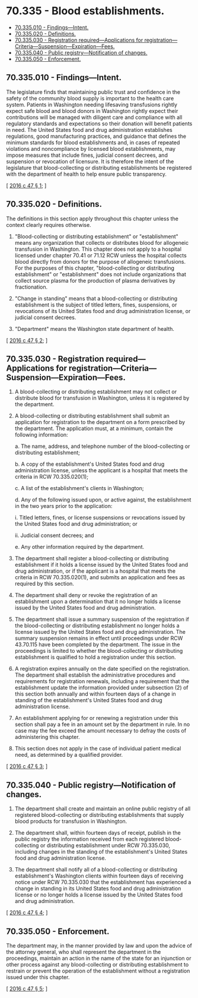 # 70.335 - Blood establishments.
* [70.335.010 - Findings—Intent.](#70335010---findingsintent)
* [70.335.020 - Definitions.](#70335020---definitions)
* [70.335.030 - Registration required—Applications for registration—Criteria—Suspension—Expiration—Fees.](#70335030---registration-requiredapplications-for-registrationcriteriasuspensionexpirationfees)
* [70.335.040 - Public registry—Notification of changes.](#70335040---public-registrynotification-of-changes)
* [70.335.050 - Enforcement.](#70335050---enforcement)
## 70.335.010 - Findings—Intent.
The legislature finds that maintaining public trust and confidence in the safety of the community blood supply is important to the health care system. Patients in Washington needing lifesaving transfusions rightly expect safe blood and blood donors in Washington rightly expect their contributions will be managed with diligent care and compliance with all regulatory standards and expectations so their donation will benefit patients in need. The United States food and drug administration establishes regulations, good manufacturing practices, and guidance that defines the minimum standards for blood establishments and, in cases of repeated violations and noncompliance by licensed blood establishments, may impose measures that include fines, judicial consent decrees, and suspension or revocation of licensure. It is therefore the intent of the legislature that blood-collecting or distributing establishments be registered with the department of health to help ensure public transparency.

\[ [2016 c 47 § 1](http://lawfilesext.leg.wa.gov/biennium/2015-16/Pdf/Bills/Session%20Laws/House/2580-S.SL.pdf?cite=2016%20c%2047%20§%201); \]

## 70.335.020 - Definitions.
The definitions in this section apply throughout this chapter unless the context clearly requires otherwise.

1. "Blood-collecting or distributing establishment" or "establishment" means any organization that collects or distributes blood for allogeneic transfusion in Washington. This chapter does not apply to a hospital licensed under chapter 70.41 or 71.12 RCW unless the hospital collects blood directly from donors for the purpose of allogeneic transfusions. For the purposes of this chapter, "blood-collecting or distributing establishment" or "establishment" does not include organizations that collect source plasma for the production of plasma derivatives by fractionation.

2. "Change in standing" means that a blood-collecting or distributing establishment is the subject of titled letters, fines, suspensions, or revocations of its United States food and drug administration license, or judicial consent decrees.

3. "Department" means the Washington state department of health.

\[ [2016 c 47 § 2](http://lawfilesext.leg.wa.gov/biennium/2015-16/Pdf/Bills/Session%20Laws/House/2580-S.SL.pdf?cite=2016%20c%2047%20§%202); \]

## 70.335.030 - Registration required—Applications for registration—Criteria—Suspension—Expiration—Fees.
1. A blood-collecting or distributing establishment may not collect or distribute blood for transfusion in Washington, unless it is registered by the department.

2. A blood-collecting or distributing establishment shall submit an application for registration to the department on a form prescribed by the department. The application must, at a minimum, contain the following information:

   a. The name, address, and telephone number of the blood-collecting or distributing establishment;

   b. A copy of the establishment's United States food and drug administration license, unless the applicant is a hospital that meets the criteria in RCW 70.335.020(1);

   c. A list of the establishment's clients in Washington;

   d. Any of the following issued upon, or active against, the establishment in the two years prior to the application:

      i. Titled letters, fines, or license suspensions or revocations issued by the United States food and drug administration; or

      ii. Judicial consent decrees; and

   e. Any other information required by the department.

3. The department shall register a blood-collecting or distributing establishment if it holds a license issued by the United States food and drug administration, or if the applicant is a hospital that meets the criteria in RCW 70.335.020(1), and submits an application and fees as required by this section.

4. The department shall deny or revoke the registration of an establishment upon a determination that it no longer holds a license issued by the United States food and drug administration.

5. The department shall issue a summary suspension of the registration if the blood-collecting or distributing establishment no longer holds a license issued by the United States food and drug administration. The summary suspension remains in effect until proceedings under RCW 43.70.115 have been completed by the department. The issue in the proceedings is limited to whether the blood-collecting or distributing establishment is qualified to hold a registration under this section.

6. A registration expires annually on the date specified on the registration. The department shall establish the administrative procedures and requirements for registration renewals, including a requirement that the establishment update the information provided under subsection (2) of this section both annually and within fourteen days of a change in standing of the establishment's United States food and drug administration license.

7. An establishment applying for or renewing a registration under this section shall pay a fee in an amount set by the department in rule. In no case may the fee exceed the amount necessary to defray the costs of administering this chapter.

8. This section does not apply in the case of individual patient medical need, as determined by a qualified provider.

\[ [2016 c 47 § 3](http://lawfilesext.leg.wa.gov/biennium/2015-16/Pdf/Bills/Session%20Laws/House/2580-S.SL.pdf?cite=2016%20c%2047%20§%203); \]

## 70.335.040 - Public registry—Notification of changes.
1. The department shall create and maintain an online public registry of all registered blood-collecting or distributing establishments that supply blood products for transfusion in Washington.

2. The department shall, within fourteen days of receipt, publish in the public registry the information received from each registered blood-collecting or distributing establishment under RCW 70.335.030, including changes in the standing of the establishment's United States food and drug administration license.

3. The department shall notify all of a blood-collecting or distributing establishment's Washington clients within fourteen days of receiving notice under RCW 70.335.030 that the establishment has experienced a change in standing in its United States food and drug administration license or no longer holds a license issued by the United States food and drug administration.

\[ [2016 c 47 § 4](http://lawfilesext.leg.wa.gov/biennium/2015-16/Pdf/Bills/Session%20Laws/House/2580-S.SL.pdf?cite=2016%20c%2047%20§%204); \]

## 70.335.050 - Enforcement.
The department may, in the manner provided by law and upon the advice of the attorney general, who shall represent the department in the proceedings, maintain an action in the name of the state for an injunction or other process against any blood-collecting or distributing establishment to restrain or prevent the operation of the establishment without a registration issued under this chapter.

\[ [2016 c 47 § 5](http://lawfilesext.leg.wa.gov/biennium/2015-16/Pdf/Bills/Session%20Laws/House/2580-S.SL.pdf?cite=2016%20c%2047%20§%205); \]

